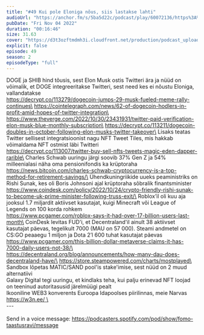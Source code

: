 ```yaml
---
title: "#49 Kui pole Eloniga nõus, siis lastakse lahti"
audioUrl: "https://anchor.fm/s/5ba5d22c/podcast/play/60072136/https%3A%2F%2Fd3ctxlq1ktw2nl.cloudfront.net%2Fstaging%2F2022-10-4%2F7c7f3fa3-8bf9-a727-caa4-941da832e7da.m4a"
pubDate: "Fri Nov 04 2022"
duration: "00:16:46"
size: 31.63 
cover: "https://d3t3ozftmdmh3i.cloudfront.net/production/podcast_uploaded_episode/15275939/15275939-1667549044173-1ab69a4f4f934.jpg"
explicit: false
episode: 49
season: 2
episodeType: "full"
---
```


DOGE ja SHIB hind tõusis, sest Elon Musk ostis Twitteri ära ja nüüd on võimalik, et DOGE integreeritakse Twitteri, sest need kes ei nõustu Eloniga, vallandatakse\
https://decrypt.co/113279/dogecoin-jumps-29-musk-fueled-meme-rally-continues\
https://cointelegraph.com/news/62-of-dogecoin-hodlers-in-profit-amid-hopes-of-twitter-integration\
https://www.theverge.com/2022/10/30/23431931/twitter-paid-verification-elon-musk-blue-monthly-subscription\
https://decrypt.co/113211/dogecoin-doubles-in-october-following-elon-musks-twitter-takeover\
Lisaks teatas Twitter sellisest integratsioonist nagu NFT Tweet Tiles, mis hakkab võimaldama NFT ostmist läbi Twitteri\
https://decrypt.co/113007/twitter-buy-sell-nfts-tweets-magic-eden-dapper-rarible\
Charles Schwab uuringu järgi soovib 37% Gen Z ja 54% milleenialasi näha oma pensionifondis ka krüptoraha\
https://news.bitcoin.com/charles-schwab-cryptocurrency-is-a-top-method-for-retirement-savings/\
Ühendkuningriikide uueks peaministriks on Rishi Sunak, kes oli Boris Johnsoni ajal krüptoraha sõbralik finantsminister\
https://www.coindesk.com/policy/2022/10/24/crypto-friendly-rishi-sunak-to-become-uk-prime-minister-following-truss-exit/\
Roblox’il oli kuu aja jooksul 1.7 miljardit aktiivset kasutajat, kuigi Minecraft või League of Legends on 100 korda rohkem\
https://www.pcgamer.com/roblox-says-it-had-over-17-billion-users-last-month\
CoinDesk levitas FUD'i, et Decentraland'il ainult 38 aktiivset kasutajat päevas, tegelikult 7000 (MAU on 57 000). Steami andmetel on CS:GO peaaegu 1 miljon ja Dota 2’l 600 tuhat kasutajat päevas\
https://www.pcgamer.com/this-billion-dollar-metaverse-claims-it-has-7000-daily-users-not-38/\
https://decentraland.org/blog/announcements/how-many-dau-does-decentraland-have/\
https://store.steampowered.com/charts/mostplayed\
Sandbox lõpetas MATIC/SAND pool'is stake'imise, sest nüüd on 2 muud alternatiivi\
Galaxy Digital tegi uuringu, et kindlaks teha, kui palju erinevad NFT loojad on teeninud autoritasusid järelmüügi pealt\
Ikooniline WEB3 konverents Euroopa Idapoolses piirilinnas, meie Narvas \
https://w3n.ee/ \
\
--- \
\
Send in a voice message: https://podcasters.spotify.com/pod/show/fomo-taastusravi/message